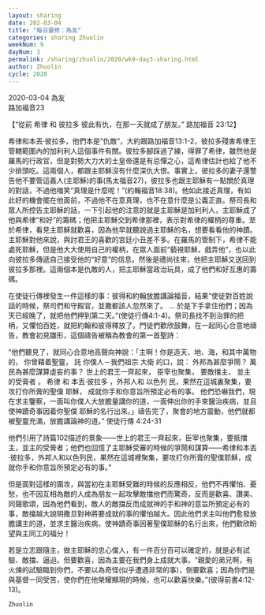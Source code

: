 ```yaml
---
layout: sharing
date: 202-03-04
title: "每日靈修：為友"
categories: sharing Zhuolin
weekNum: 9
dayNum: 3
permalink: /sharing/zhuolin/2020/wk9-day3-sharing.html
author: Zhuolin
cycle: 2020
---
```

2020-03-04 為友  
路加福音23  

【“從前 希律 和 彼拉多 彼此有仇，在那一天就成了朋友。” 路加福音 23:12】  

希律和本丟‧彼拉多，他們本是“仇敵”，大約跟路加福音13:1-2，彼拉多殘害希律王管轄範圍內的加利利人這個事件有關。彼拉多腳踩過了線，得罪了希律，雖然他是羅馬的行政官，但是對勢大力大的土皇帝還是有忌憚之心，這希律估計也給了他不少排頭吃。這兩個人，都跟主耶穌沒有什麼深仇大恨。事實上，彼拉多的妻子還警告他不要管這義人(主耶穌)的事(馬太福音27)，彼拉多也跟主耶穌有一點關於真理的對話，不過他嗤笑“真理是什麼呢！”(約翰福音18:38)。他如此接近真理，有如此好的機會擺在他面前，不過他不在意真理，也不在意什麼是公義正直。祭司長和眾人所控告主耶穌的話，一下引起他的注意的就是主耶穌是加利利人，主耶穌成了他與希律“和好”的籌碼；他把主耶穌交到希律那裡，表示對希律的權柄的尊重。至於希律，看見主耶穌就歡喜，因為他早就聽說過主耶穌的名，想要看看他的神蹟。主耶穌對他來說，與討君王的喜歡的宮廷小丑差不多。在羅馬的管制下，希律不能處死耶穌，但是他大大使用自己的權柄，在眾人面前“藐視耶穌，戲弄他”，也以此向彼拉多傳遞自己接受他的“好意”的信息。然後是禮尚往來，他把主耶穌又送回到彼拉多那裡。這兩個本是仇敵的人，把主耶穌當政治玩具，成了他們和好互惠的籌碼。  

在使徒行傳裡發生一件這樣的事：彼得和約翰放膽講論福音，結果“使徒對百姓說話的時候，祭司們和守殿官，並撒都該人忽然來了。 ... 於是下手拿住他們；因為天已經晚了，就把他們押到第二天。”(使徒行傳4:1-4)。祭司長找不到治罪的把柄，又懼怕百姓，就把約翰和彼得釋放了。門徒們歡欣鼓舞，在一起同心合意地禱告，教會初見雛形，這個禱告被稱為教會的第一首聖詩：  

“他們聽見了，就同心合意地高聲向神說：「主啊！你是造天、地、海，和其中萬物的， 你曾藉着聖靈， 託 你僕人－我們祖宗 大衛 的口，說： 外邦為甚麼爭鬧？ 萬民為甚麼謀算虛妄的事？ 世上的君王一齊起來， 臣宰也聚集， 要敵擋主， 並主的受膏者 。 希律 和 本丟‧彼拉多 ，外邦人和 以色列 民，果然在這城裏聚集，要攻打你所膏的聖僕 耶穌， 成就你手和你意旨所預定必有的事。 他們恐嚇我們，現在求主鑒察，一面叫你僕人大放膽量講你的道，一面伸出你的手來醫治疾病，並且使神蹟奇事因着你聖僕 耶穌的名行出來。」禱告完了，聚會的地方震動，他們就都被聖靈充滿，放膽講論神的道。” 使徒行傳 4:24-31  

他們引用了詩篇102描述的景象——世上的君王一齊起來，臣宰也聚集，要抵擋主，並主的受膏者；他們也回憶了主耶穌受審的時候的爭鬧和謀算——希律和本丟 ‧彼拉多，外邦人和以色列民，果然在這城裡聚集，要攻打你所膏的聖僕耶穌，成就你手和你意旨所預定必有的事。”  

但是面對這樣的圍攻，與當初在主耶穌受難的時候的反應相反，他們不再懼怕、憂愁，也不因互相為敵的人成為朋友一起攻擊敵擋他們而驚奇，反而是歡喜、讚美、同聲歌頌，因為他們看到，敵人的敵擋反而成就神的手和神的意旨所預定必有的事，敵擋越大說明撒旦對神將要成就的事的懼怕越大。因此他們求主叫他們愈發放膽講主的道，並求主醫治疾病，使神蹟奇事因著聖僕耶穌的名行出來，他們歡欣盼望與主同工的福分！  

若是立志跟隨主，做主耶穌的忠心僕人，有一件百分百可以確定的，就是必有試驗、敵擋、逼迫。但要歡喜，因為主要在我們身上成就大事。“親愛的弟兄啊，有火煉的試驗臨到你們，不要以為奇怪(似乎遭遇非常的事)，倒要歡喜；因為你們是與基督一同受苦，使你們在他榮耀顯現的時候，也可以歡喜快樂。”(彼得前書4:12-13)。  

`Zhuolin`  
